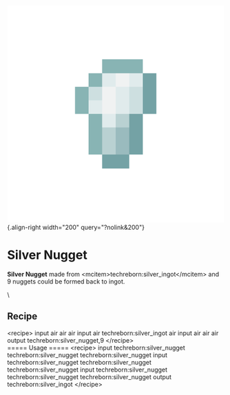 ![silver_nugget.png](/media/mods/techreborn/silver_nugget.png){.align-right width="200" query="?nolink&200"}

# Silver Nugget

**Silver Nugget** made from \<mcitem\>techreborn:silver_ingot\</mcitem\> and 9 nuggets could be formed back to ingot.

\

## Recipe

\<recipe\> input air air air input air techreborn:silver_ingot air input air air air output techreborn:silver_nugget,9 \</recipe\>\
===== Usage ===== \<recipe\> input techreborn:silver_nugget techreborn:silver_nugget techreborn:silver_nugget input techreborn:silver_nugget techreborn:silver_nugget techreborn:silver_nugget input techreborn:silver_nugget techreborn:silver_nugget techreborn:silver_nugget output techreborn:silver_ingot \</recipe\>
